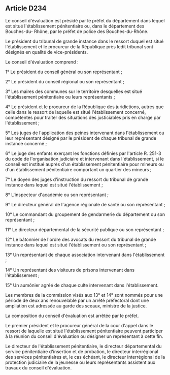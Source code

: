 Article D234
----
Le conseil d'évaluation est présidé par le préfet du département dans lequel est
situé l'établissement pénitentiaire ou, dans le département des Bouches-du-
Rhône, par le préfet de police des Bouches-du-Rhône.

Le président du tribunal de grande instance dans le ressort duquel est situé
l'établissement et le procureur de la République près ledit tribunal sont
désignés en qualité de vice-présidents.

Le conseil d'évaluation comprend :

1° Le président du conseil général ou son représentant ;

2° Le président du conseil régional ou son représentant ;

3° Les maires des communes sur le territoire desquelles est situé
l'établissement pénitentiaire ou leurs représentants ;

4° Le président et le procureur de la République des juridictions, autres que
celle dans le ressort de laquelle est situé l'établissement concerné,
compétentes pour traiter des situations des justiciables pris en charge par
l'établissement ;

5° Les juges de l'application des peines intervenant dans l'établissement ou
leur représentant désigné par le président de chaque tribunal de grande instance
concerné ;

6° Le juge des enfants exerçant les fonctions définies par l'article R. 251-3 du
code de l'organisation judiciaire et intervenant dans l'établissement, si le
conseil est institué auprès d'un établissement pénitentiaire pour mineurs ou
d'un établissement pénitentiaire comportant un quartier des mineurs ;

7° Le doyen des juges d'instruction du ressort du tribunal de grande instance
dans lequel est situé l'établissement ;

8° L'inspecteur d'académie ou son représentant ;

9° Le directeur général de l'agence régionale de santé ou son représentant ;

10° Le commandant du groupement de gendarmerie du département ou son
représentant ;

11° Le directeur départemental de la sécurité publique ou son représentant ;

12° Le bâtonnier de l'ordre des avocats du ressort du tribunal de grande
instance dans lequel est situé l'établissement ou son représentant ;

13° Un représentant de chaque association intervenant dans l'établissement ;

14° Un représentant des visiteurs de prisons intervenant dans l'établissement ;

15° Un aumônier agréé de chaque culte intervenant dans l'établissement.

Les membres de la commission visés aux 13° et 14° sont nommés pour une période
de deux ans renouvelable par un arrêté préfectoral dont une ampliation est
adressée au garde des sceaux, ministre de la justice.

La composition du conseil d'évaluation est arrêtée par le préfet.

Le premier président et le procureur général de la cour d'appel dans le ressort
de laquelle est situé l'établissement pénitentiaire peuvent participer à la
réunion du conseil d'évaluation ou désigner un représentant à cette fin.

Le directeur de l'établissement pénitentiaire, le directeur départemental du
service pénitentiaire d'insertion et de probation, le directeur interrégional
des services pénitentiaires et, le cas échéant, le directeur interrégional de la
protection judiciaire de la jeunesse ou leurs représentants assistent aux
travaux du conseil d'évaluation.
